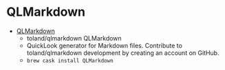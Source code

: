 # QLMarkdown
- [QLMarkdown](https://github.com/toland/qlmarkdown)
  -  toland/qlmarkdown QLMarkdown
  - QuickLook generator for Markdown files. Contribute to toland/qlmarkdown development by creating an account on GitHub.
  - `brew cask install QLMarkdown`
